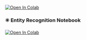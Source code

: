 [![Open In Colab](https://colab.research.google.com/assets/colab-badge.svg)](https://colab.research.google.com/github/damodar344/digital-forensics-lab/blob/main/KDD2025/BrowserHistory/profile_browser_history_Eric.ipynb)
### ✳️ Entity Recognition Notebook

[![Open In Colab](https://colab.research.google.com/assets/colab-badge.svg)](https://colab.research.google.com/github/damodar344/digital-forensics-lab/blob/main/KDD2025/PhishingAttack/PhishingAttackScenarioDemo/01_evidence_entity_recognition.ipynb)

